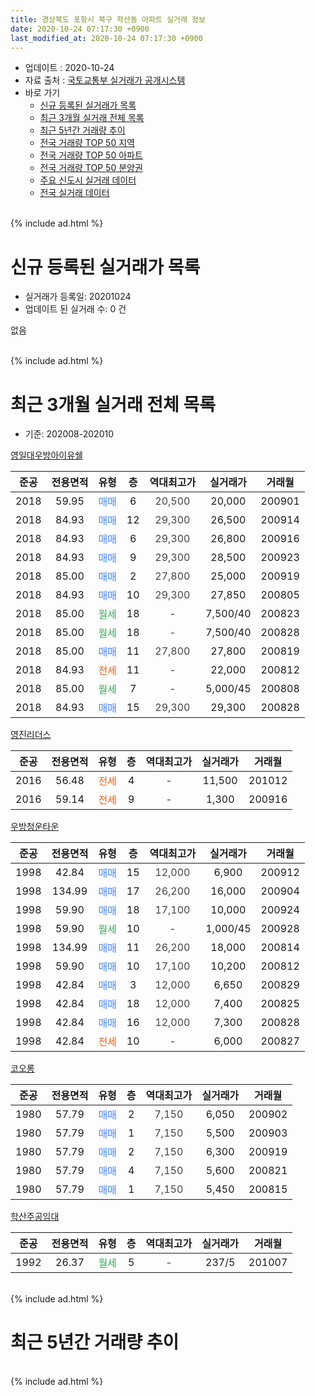```yaml
---
title: 경상북도 포항시 북구 학산동 아파트 실거래 정보
date: 2020-10-24 07:17:30 +0900
last_modified_at: 2020-10-24 07:17:30 +0900
---
```


* 업데이트 : 2020-10-24
* 자료 출처 : [국토교통부 실거래가 공개시스템](http://rt.molit.go.kr)
* 바로 가기
    * [신규 등록된 실거래가 목록](#신규-등록된-실거래가-목록)
    * [최근 3개월 실거래 전체 목록](#최근-3개월-실거래-전체-목록)
    * [최근 5년간 거래량 추이](#최근-5년간-거래량-추이)
    * [전국 거래량 TOP 50 지역](https://inasie.github.io/apt-trade-info/최근-3개월-전국에서-가장-거래가-많이-발생한-지역)
    * [전국 거래량 TOP 50 아파트](https://inasie.github.io/apt-trade-info/최근-3개월-전국에서-가장-거래가-많이-발생한-아파트)
    * [전국 거래량 TOP 50 분양권](https://inasie.github.io/apt-trade-info/최근-3개월-전국에서-가장-거래가-많이-발생한-분양권)
    * [주요 신도시 실거래 데이터](https://inasie.github.io/apt-trade-info/주요-신도시)
    * [전국 실거래 데이터](https://inasie.github.io/apt-trade-info/전국)
<br>
{% include ad.html %}
<br>

# 신규 등록된 실거래가 목록
* 실거래가 등록일: 20201024
* 업데이트 된 실거래 수: 0 건

없음

<br>
{% include ad.html %}
<br>

# 최근 3개월 실거래 전체 목록
* 기준: 202008-202010


[영일대우방아이유쉘](https://search.naver.com/search.naver?query=%EA%B2%BD%EC%83%81%EB%B6%81%EB%8F%84+%ED%8F%AC%ED%95%AD%EC%8B%9C+%EB%B6%81%EA%B5%AC+%ED%95%99%EC%82%B0%EB%8F%99+%EC%98%81%EC%9D%BC%EB%8C%80%EC%9A%B0%EB%B0%A9%EC%95%84%EC%9D%B4%EC%9C%A0%EC%89%98)

|준공|전용면적|유형|층|역대최고가|실거래가|거래월|
|:---:|:---:|:---:|:---:|:---:|:---:|:---:|
|2018|59.95|<span style="color:#4285f3">매매</span>|6|<span style="color:#444444">20,500</span>|20,000|200901|
|2018|84.93|<span style="color:#4285f3">매매</span>|12|<span style="color:#444444">29,300</span>|26,500|200914|
|2018|84.93|<span style="color:#4285f3">매매</span>|6|<span style="color:#444444">29,300</span>|26,800|200916|
|2018|84.93|<span style="color:#4285f3">매매</span>|9|<span style="color:#444444">29,300</span>|28,500|200923|
|2018|85.00|<span style="color:#4285f3">매매</span>|2|<span style="color:#444444">27,800</span>|25,000|200919|
|2018|84.93|<span style="color:#4285f3">매매</span>|10|<span style="color:#444444">29,300</span>|27,850|200805|
|2018|85.00|<span style="color:#34a853">월세</span>|18|<span style="color:#444444">-</span>|7,500/40|200823|
|2018|85.00|<span style="color:#34a853">월세</span>|18|<span style="color:#444444">-</span>|7,500/40|200828|
|2018|85.00|<span style="color:#4285f3">매매</span>|11|<span style="color:#444444">27,800</span>|27,800|200819|
|2018|84.93|<span style="color:#ff5a00">전세</span>|11|<span style="color:#444444">-</span>|22,000|200812|
|2018|85.00|<span style="color:#34a853">월세</span>|7|<span style="color:#444444">-</span>|5,000/45|200808|
|2018|84.93|<span style="color:#4285f3">매매</span>|15|<span style="color:#444444">29,300</span>|29,300|200828|

[영진리더스](https://search.naver.com/search.naver?query=%EA%B2%BD%EC%83%81%EB%B6%81%EB%8F%84+%ED%8F%AC%ED%95%AD%EC%8B%9C+%EB%B6%81%EA%B5%AC+%ED%95%99%EC%82%B0%EB%8F%99+%EC%98%81%EC%A7%84%EB%A6%AC%EB%8D%94%EC%8A%A4)

|준공|전용면적|유형|층|역대최고가|실거래가|거래월|
|:---:|:---:|:---:|:---:|:---:|:---:|:---:|
|2016|56.48|<span style="color:#ff5a00">전세</span>|4|<span style="color:#444444">-</span>|11,500|201012|
|2016|59.14|<span style="color:#ff5a00">전세</span>|9|<span style="color:#444444">-</span>|1,300|200916|

[우방청운타운](https://search.naver.com/search.naver?query=%EA%B2%BD%EC%83%81%EB%B6%81%EB%8F%84+%ED%8F%AC%ED%95%AD%EC%8B%9C+%EB%B6%81%EA%B5%AC+%ED%95%99%EC%82%B0%EB%8F%99+%EC%9A%B0%EB%B0%A9%EC%B2%AD%EC%9A%B4%ED%83%80%EC%9A%B4)

|준공|전용면적|유형|층|역대최고가|실거래가|거래월|
|:---:|:---:|:---:|:---:|:---:|:---:|:---:|
|1998|42.84|<span style="color:#4285f3">매매</span>|15|<span style="color:#444444">12,000</span>|6,900|200912|
|1998|134.99|<span style="color:#4285f3">매매</span>|17|<span style="color:#444444">26,200</span>|16,000|200904|
|1998|59.90|<span style="color:#4285f3">매매</span>|18|<span style="color:#444444">17,100</span>|10,000|200924|
|1998|59.90|<span style="color:#34a853">월세</span>|10|<span style="color:#444444">-</span>|1,000/45|200928|
|1998|134.99|<span style="color:#4285f3">매매</span>|11|<span style="color:#444444">26,200</span>|18,000|200814|
|1998|59.90|<span style="color:#4285f3">매매</span>|10|<span style="color:#444444">17,100</span>|10,200|200812|
|1998|42.84|<span style="color:#4285f3">매매</span>|3|<span style="color:#444444">12,000</span>|6,650|200829|
|1998|42.84|<span style="color:#4285f3">매매</span>|18|<span style="color:#444444">12,000</span>|7,400|200825|
|1998|42.84|<span style="color:#4285f3">매매</span>|16|<span style="color:#444444">12,000</span>|7,300|200828|
|1998|42.84|<span style="color:#ff5a00">전세</span>|10|<span style="color:#444444">-</span>|6,000|200827|

[코오롱](https://search.naver.com/search.naver?query=%EA%B2%BD%EC%83%81%EB%B6%81%EB%8F%84+%ED%8F%AC%ED%95%AD%EC%8B%9C+%EB%B6%81%EA%B5%AC+%ED%95%99%EC%82%B0%EB%8F%99+%EC%BD%94%EC%98%A4%EB%A1%B1)

|준공|전용면적|유형|층|역대최고가|실거래가|거래월|
|:---:|:---:|:---:|:---:|:---:|:---:|:---:|
|1980|57.79|<span style="color:#4285f3">매매</span>|2|<span style="color:#444444">7,150</span>|6,050|200902|
|1980|57.79|<span style="color:#4285f3">매매</span>|1|<span style="color:#444444">7,150</span>|5,500|200903|
|1980|57.79|<span style="color:#4285f3">매매</span>|2|<span style="color:#444444">7,150</span>|6,300|200919|
|1980|57.79|<span style="color:#4285f3">매매</span>|4|<span style="color:#444444">7,150</span>|5,600|200821|
|1980|57.79|<span style="color:#4285f3">매매</span>|1|<span style="color:#444444">7,150</span>|5,450|200815|

[학산주공임대](https://search.naver.com/search.naver?query=%EA%B2%BD%EC%83%81%EB%B6%81%EB%8F%84+%ED%8F%AC%ED%95%AD%EC%8B%9C+%EB%B6%81%EA%B5%AC+%ED%95%99%EC%82%B0%EB%8F%99+%ED%95%99%EC%82%B0%EC%A3%BC%EA%B3%B5%EC%9E%84%EB%8C%80)

|준공|전용면적|유형|층|역대최고가|실거래가|거래월|
|:---:|:---:|:---:|:---:|:---:|:---:|:---:|
|1992|26.37|<span style="color:#34a853">월세</span>|5|<span style="color:#444444">-</span>|237/5|201007|


<br>
{% include ad.html %}
<br>

# 최근 5년간 거래량 추이


<div style="width:100%;">
    <canvas id="deal_progress" height="200"></canvas>
</div>

<script>
new Chart(document.getElementById("deal_progress"), {
    type: 'line',
    data: {
        labels: ['201510','201511','201512','201601','201602','201603','201604','201605','201606','201607','201608','201609','201610','201611','201612','201701','201702','201703','201704','201705','201706','201707','201708','201709','201710','201711','201712','201801','201802','201803','201804','201805','201806','201807','201808','201809','201810','201811','201812','201901','201902','201903','201904','201905','201906','201907','201908','201909','201910','201911','201912','202001','202002','202003','202004','202005','202006','202007','202008','202009','202010'],
        datasets: [{
            label: '매매',
            pointRadius: 1,
            data: [4, 0, 0, 1, 2, 4, 2, 0, 4, 2, 4, 2, 3, 3, 4, 4, 2, 5, 1, 4, 7, 6, 5, 4, 5, 1, 1, 23, 14, 16, 9, 7, 8, 7, 3, 2, 2, 0, 7, 2, 3, 6, 6, 4, 6, 4, 3, 2, 9, 5, 6, 5, 9, 6, 6, 8, 22, 18, 10, 11, 0],
            borderColor: "rgba(255, 201, 14, 1)",
            backgroundColor: "rgba(255, 201, 14, 0.5)",
            fill: false,
            lineTension: 0
        },{
            label: '전월세',
            pointRadius: 1,
            data: [2, 1, 2, 3, 0, 1, 0, 2, 0, 2, 3, 2, 1, 3, 3, 1, 5, 2, 0, 1, 3, 2, 2, 5, 5, 1, 0, 34, 23, 24, 11, 13, 10, 8, 3, 3, 4, 0, 4, 8, 5, 3, 3, 2, 6, 7, 1, 1, 2, 4, 3, 10, 13, 5, 6, 4, 6, 6, 5, 2, 2],
            borderColor: "rgba(0, 141, 185, 1)",
            backgroundColor: "rgba(0, 141, 185, 0.5)",
            fill: false,
            lineTension: 0
        }
        ]
    },
    options: {
        responsive: true,
        title: {
            display: false
        },
        tooltips: {
            mode: 'index',
            intersect: false
        },
        hover: {
            mode: 'nearest',
            intersect: true
        },
        scales: {
            xAxes: [{
                display: true,
                scaleLabel: {
                    display: true,
                    labelString: '년/월'
                }
            }],
            yAxes: [{
                display: true,
                ticks: {
                    suggestedMin: 0,
                },
                scaleLabel: {
                    display: true,
                    labelString: '실거래 수'
                }
            }]
        }
    }
});

</script>


<br>
{% include ad.html %}
<br>

